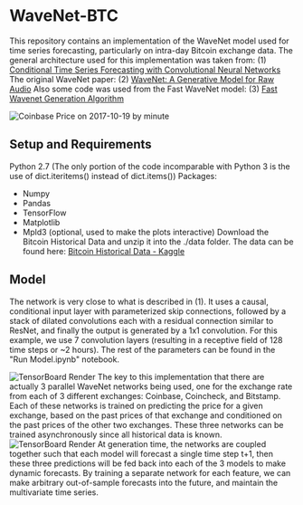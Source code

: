 # WaveNet-BTC
This repository contains an implementation of the WaveNet model used for time series forecasting, particularly on intra-day Bitcoin exchange data.
The general architecture used for this implementation was taken from: 
(1) [Conditional Time Series Forecasting with Convolutional Neural Networks](https://arxiv.org/abs/1703.04691)
The original WaveNet paper:
(2) [WaveNet: A Generative Model for Raw Audio](https://arxiv.org/abs/1609.03499)
Also some code was used from the Fast WaveNet model:
(3) [Fast Wavenet Generation Algorithm](https://arxiv.org/abs/1611.09482)

![Coinbase Price on 2017-10-19 by minute](https://github.com/kykosic/WaveNet-BTC/blob/master/images/sample_output.png "Sample forecast of most recent date in data set")

## Setup and Requirements
Python 2.7 (The only portion of the code incomparable with Python 3 is the use of dict.iteritems() instead of dict.items())
Packages:
* Numpy
* Pandas
* TensorFlow
* Matplotlib
* Mpld3 (optional, used to make the plots interactive)
Download the Bitcoin Historical Data and unzip it into the ./data folder. The data can be found here:
[Bitcoin Historical Data - Kaggle](https://www.kaggle.com/mczielinski/bitcoin-historical-data)

## Model
The network is very close to what is described in (1). It uses a causal, conditional input layer with parameterized skip connections, followed by a stack of dilated convolutions each with a residual connection similar to ResNet, and finally the output is generated by a 1x1 convolution. For this example, we use 7 convolution layers (resulting in a receptive field of 128 time steps or ~2 hours). The rest of the parameters can be found in the "Run Model.ipynb" notebook.

![TensorBoard Render](https://github.com/kykosic/WaveNet-BTC/blob/master/images/entire_graph.png "Graph Overview")
The key to this implementation that there are actually 3 parallel WaveNet networks being used, one for the exchange rate from each of 3 different exchanges: Coinbase, Coincheck, and Bitstamp. Each of these networks is trained on predicting the price for a given exchange, based on the past prices of that exchange and conditioned on the past prices of the other two exchanges. These three networks can be trained asynchronously since all historical data is known. 
![TensorBoard Render](https://github.com/kykosic/WaveNet-BTC/blob/master/images/input_layer.png "Input layer of a single network")
At generation time, the networks are coupled together such that each model will forecast a single time step t+1, then these three predictions will be fed back into each of the 3 models to make dynamic forecasts. By training a separate network for each feature, we can make arbitrary out-of-sample forecasts into the future, and maintain the multivariate time series. 
